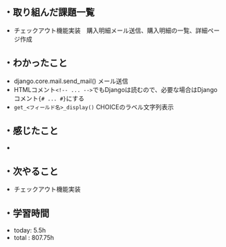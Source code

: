## ・取り組んだ課題一覧
- チェックアウト機能実装　購入明細メール送信、購入明細の一覧、詳細ページ作成

## ・わかったこと

- django.core.mail.send_mail() メール送信
- HTMLコメント`<!-- ... -->`でもDjangoは読むので、必要な場合はDjangoコメント`{# ... #}`にする
- `get_<フィールド名>_display()` CHOICEのラベル文字列表示

## ・感じたこと
- 

## ・次やること
- チェックアウト機能実装
　
## ・学習時間
- today: 5.5h
- total  : 807.75h



